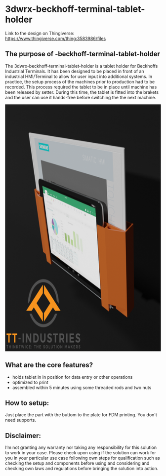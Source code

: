 # 3dwrx-beckhoff-terminal-tablet-holder
Link to the design on Thingiverse:
https://www.thingiverse.com/thing:3583986/files

## The purpose of -beckhoff-terminal-tablet-holder
The 3dwrx-beckhoff-terminal-tablet-holder is a tablet holder for Beckhoffs Industrial Terminals. It has been designed to be placed in front of an industrial HMI/Terminal to allow for user input into additional systems. In practice, the setup process of the machines prior to production had to be recorded. This process required the tablet to be in place until machine has been released by setter. During this time, the tablet is fitted into the brakets and the user can use it hands-free before switching the the next machine.

<p align="center">
  <img 
    width="800"
    height="800"
    src="https://github.com/thomaszipf/3dwrx-Beckhoff-Terminal-Tablet-Holder/blob/main/Images/Beckhoff-Terminal-Tablet-Holder.PNG"
  >
</p>

## What are the core features?
* holds tablet in in position for data entry or other operations
* optimized to print
* assembled within 5 minutes using some threaded rods and two nuts

## How to setup:
Just place the part with the buttom to the plate for FDM printing. You don't need supports. 

## Disclaimer:
I‘m not granting any warranty nor taking any responsibility for this solution to work in your case. Please check upon using if the solution can work for you in your particular use case following own steps for qualification such as checking the setup and components before using and considering and checking own laws and regulations before bringing the solution into action.

